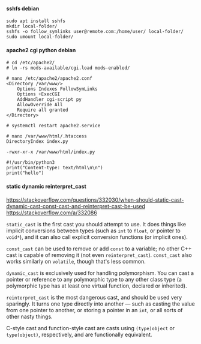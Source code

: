 #### sshfs debian
    sudo apt install sshfs
    mkdir local-folder/
    sshfs -o follow_symlinks user@remote.com:/home/user/ local-folder/
    sudo umount local-folder/

#### apache2 cgi python debian
    # cd /etc/apache2/
    # ln -rs mods-available/cgi.load mods-enabled/

    # nano /etc/apache2/apache2.conf
    <Directory /var/www/>
        Options Indexes FollowSymLinks
        Options +ExecCGI
        AddHandler cgi-script py
        AllowOverride All
        Require all granted
    </Directory>

    # systemctl restart apache2.service

    # nano /var/www/html/.htaccess
    DirectoryIndex index.py

    -rwxr-xr-x /var/www/html/index.py

    #!/usr/bin/python3
    print("Content-type: text/html\n\n")
    print("hello")

#### static dynamic reinterpret_cast
https://stackoverflow.com/questions/332030/when-should-static-cast-dynamic-cast-const-cast-and-reinterpret-cast-be-used
https://stackoverflow.com/a/332086

`static_cast` is the first cast you should attempt to use. It does things like implicit conversions between types (such as `int` to `float`, or pointer to `void*`), and it can also call explicit conversion functions (or implicit ones).

`const_cast` can be used to remove or add `const` to a variable; no other C++ cast is capable of removing it (not even `reinterpret_cast`). `const_cast` also works similarly on `volatile`, though that's less common.

`dynamic_cast` is exclusively used for handling polymorphism. You can cast a pointer or reference to any polymorphic type to any other class type (a polymorphic type has at least one virtual function, declared or inherited).

`reinterpret_cast` is the most dangerous cast, and should be used very sparingly. It turns one type directly into another — such as casting the value from one pointer to another, or storing a pointer in an `int`, or all sorts of other nasty things.

C-style cast and function-style cast are casts using `(type)object` or `type(object)`, respectively, and are functionally equivalent.
